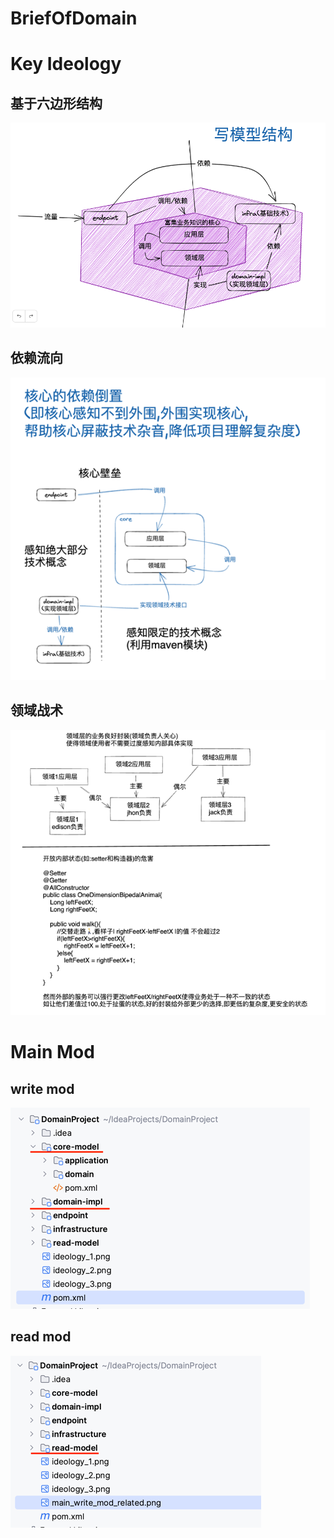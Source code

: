 # BriefOfDomain

# Key Ideology
## 基于六边形结构
![ideology_1.png](ideology_1.png)![]()
## 依赖流向
![ideology_2.png](ideology_2.png)
## 领域战术
![ideology_3.png](ideology_3.png)
# Main Mod
## write mod
![main_write_mod_related.png](main_write_mod_related.png)
## read mod
![main_read_mod_related.png](main_read_mod_related.png)
